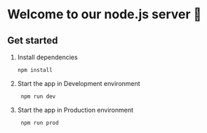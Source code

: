 # Welcome to our node.js server 👋

## Get started

1. Install dependencies

   ```bash
   npm install
   ```

2. Start the app in Development environment

   ```bash
    npm run dev
   ```

3. Start the app in Production environment

   ```bash
    npm run prod
   ```
